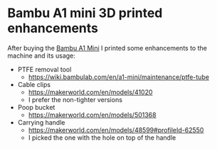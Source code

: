 # Bambu A1 mini 3D printed enhancements

After buying the [Bambu A1 Mini](https://eu.store.bambulab.com/nl-nl/products/a1-mini) I printed some enhancements to the machine and its usage:

* PTFE removal tool
    * https://wiki.bambulab.com/en/a1-mini/maintenance/ptfe-tube
* Cable clips
    * https://makerworld.com/en/models/41020
    * I prefer the non-tighter versions
* Poop bucket
    * https://makerworld.com/en/models/501368
* Carrying handle
    * https://makerworld.com/en/models/48599#profileId-62550
    * I picked the one with the hole on top of the handle

